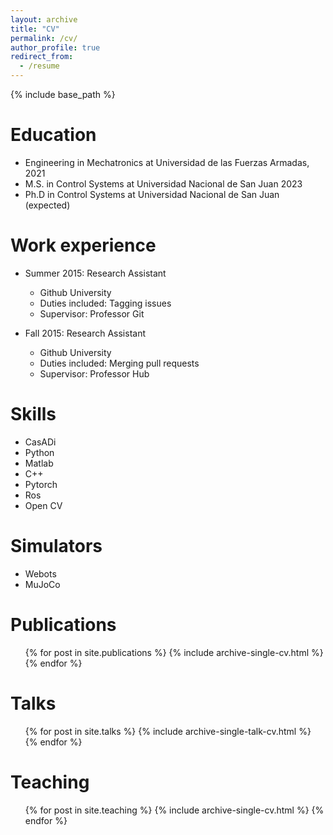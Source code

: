 ```yaml
---
layout: archive
title: "CV"
permalink: /cv/
author_profile: true
redirect_from:
  - /resume
---
```


{% include base_path %}

Education
======
* Engineering in Mechatronics at Universidad de las Fuerzas Armadas, 2021
* M.S. in Control Systems at Universidad Nacional de San Juan 2023
* Ph.D in Control Systems at Universidad Nacional de San Juan (expected)

Work experience
======
* Summer 2015: Research Assistant
  * Github University
  * Duties included: Tagging issues
  * Supervisor: Professor Git

* Fall 2015: Research Assistant
  * Github University
  * Duties included: Merging pull requests
  * Supervisor: Professor Hub
  
Skills
======
* CasADi
* Python
* Matlab
* C++
* Pytorch
* Ros
* Open CV

Simulators
======
* Webots
* MuJoCo


Publications
======
  <ul>{% for post in site.publications %}
    {% include archive-single-cv.html %}
  {% endfor %}</ul>
  
Talks
======
  <ul>{% for post in site.talks %}
    {% include archive-single-talk-cv.html %}
  {% endfor %}</ul>
  
Teaching
======
  <ul>{% for post in site.teaching %}
    {% include archive-single-cv.html %}
  {% endfor %}</ul>